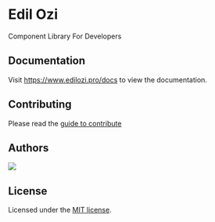 
# Edil Ozi
<p>Component Library For Developers</p>

## Documentation

Visit https://www.edilozi.pro/docs to view the documentation.

## Contributing

Please read the [guide to contribute](https://github.com/Edil-ozi/edil-ozi/edit/main/README.md)

## Authors

<a href="https://github.com/edil-ozi/edil-ozi/graphs/contributors">
  <img src="https://contrib.rocks/image?repo=edil-ozi/edil-ozi" />
</a>

## License

Licensed under the [MIT license](https://github.com/edil-ozi/magicui/blob/main/LICENSE.md).